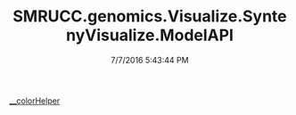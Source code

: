 ﻿---
title: SMRUCC.genomics.Visualize.SyntenyVisualize.ModelAPI
date: 7/7/2016 5:43:44 PM
---

[__colorHelper](T-SMRUCC.genomics.Visualize.SyntenyVisualize.ModelAPI.__colorHelper.html)
